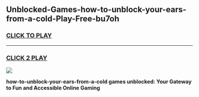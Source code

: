 
## Unblocked-Games-how-to-unblock-your-ears-from-a-cold-Play-Free-bu7oh
<h3>
<a href="https://premium76.site?title=how-to-unblock-your-ears-from-a-cold&ref=23A">CLICK TO PLAY</a></h3>
<hr>

<h3>
<a href="https://premium76.site?title=how-to-unblock-your-ears-from-a-cold&ref=23A">CLICK 2 PLAY</a>
  
</h3>

<a href="https://premium76.site?title=how-to-unblock-your-ears-from-a-cold&ref=23A"><img src="https://clearcache.store/games.png"></a>


**how-to-unblock-your-ears-from-a-cold games unblocked: Your Gateway to Fun and Accessible Online Gaming**
